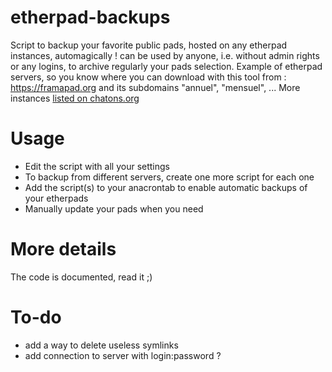 # etherpad-backups
Script to backup your favorite public pads, hosted on any etherpad instances, automagically !
can be used by anyone, i.e. without admin rights or any logins, to archive regularly your pads selection.
Example of etherpad servers, so you know where you can download with this tool from : 
https://framapad.org and its subdomains "annuel", "mensuel", ...
More instances [listed on chatons.org](https://www.chatons.org/search/by-service?service_type_target_id=All&field_alternatives_aux_services_target_id=All&field_software_target_id=224&field_is_shared_value=All&title=) 


# Usage
- Edit the script with all your settings
- To backup from different servers, create one more script for each one 
- Add the script(s) to your anacrontab to enable automatic backups of your etherpads
- Manually update your pads when you need

# More details
The code is documented, read it ;)


# To-do
- add a way to delete useless symlinks
- add connection to server with login:password ?
